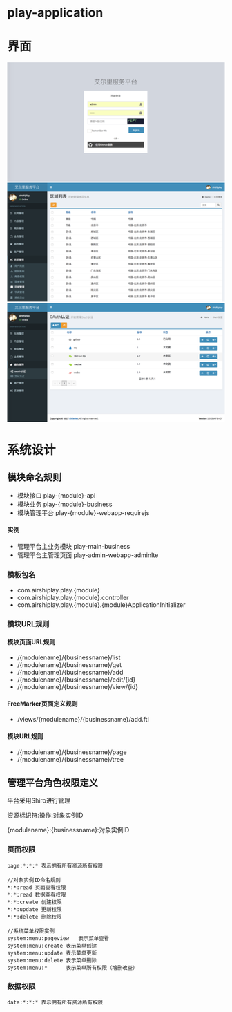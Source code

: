 # play-application

# 界面

![登录](https://github.com/airshiplay/play-application/raw/master/docs/img/login.png)
![区域](https://github.com/airshiplay/play-application/raw/master/docs/img/district.png)
![Oauth插件](https://github.com/airshiplay/play-application/raw/master/docs/img/oauth_plugin.png)


# 系统设计

## 模块命名规则

- 模块接口
  	play-{module}-api
- 模块业务
	play-{module}-business
- 模块管理平台
	play-{module}-webapp-requirejs
	
#### 实例
- 管理平台主业务模块
play-main-business
- 管理平台主管理页面
play-admin-webapp-adminlte

### 模板包名
 - com.airshiplay.play.{module}
 - com.airshiplay.play.{module}.controller
 - com.airshiplay.play.{module}.{module}ApplicationInitializer
 
### 模块URL规则

#### 模块页面URL规则
-  /{modulename}/{businessname}/list
-  /{modulename}/{businessname}/get
-  /{modulename}/{businessname}/add
-  /{modulename}/{businessname}/edit/{id}
-  /{modulename}/{businessname}/view/{id}

#### FreeMarker页面定义规则
-  /views/{modulename}/{businessname}/add.ftl

#### 模块URL规则
-  /{modulename}/{businessname}/page
-  /{modulename}/{businessname}/tree


## 管理平台角色权限定义
平台采用Shiro进行管理    

 资源标识符:操作:对象实例ID

{modulename}:{businessname}:对象实例ID

### 页面权限

	page:*:*:* 表示拥有所有资源所有权限
	
	//对象实例ID命名规则
	*:*:read 页面查看权限
	*:*:read 数据查看权限
	*:*:create 创建权限
	*:*:update 更新权限
	*:*:delete 删除权限
	
	//系统菜单权限实例
	system:menu:pageview   表示菜单查看
	system:menu:create 表示菜单创建
	system:menu:update 表示菜单更新
	system:menu:delete 表示菜单删除
	system:menu:*	   表示菜单所有权限（增删改查）

### 数据权限
	data:*:*:* 表示拥有所有资源所有权限

	
	


<link type="text/css" rel="stylesheet" href="assets/vendor/plugins/bootstrap-datetimepicker/bootstrap-datetimepicker.min.css">
<link type="text/css" rel="stylesheet" href="assets/vendor/plugins/select2/select2.min.css">


